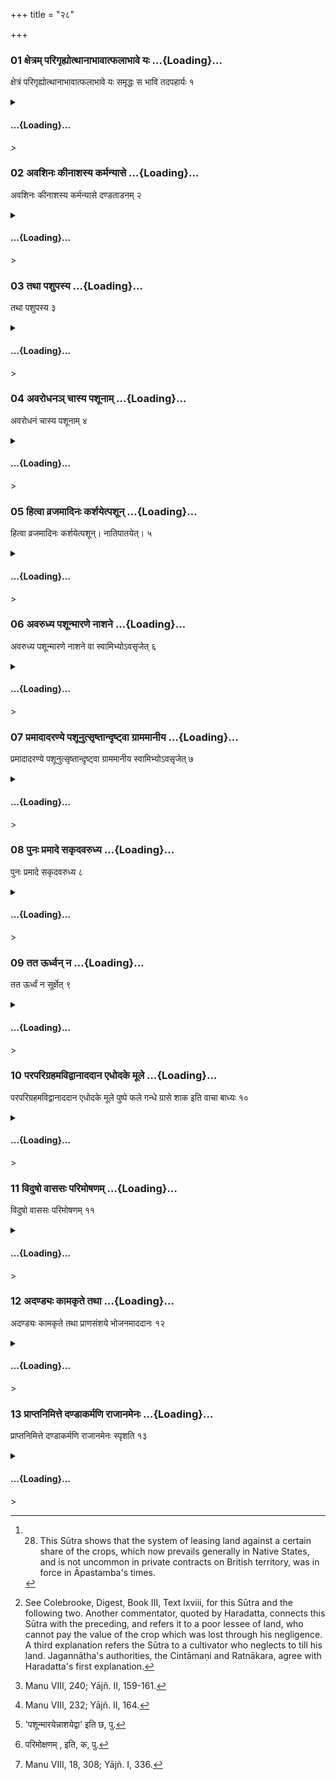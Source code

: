 +++
title = "२८"

+++

<div class="js_include" includetitle="true" newlevelforh1="3" unfilled url="/vedAH_yajuH/taittirIyam/sUtram/ApastambaH/dharma-sUtram/vishvAsa-prastutiH/2/11/28/01_xetram_parigRhyotthAnAbhAvAtphalAbhAve_yaH.md">

### 01 क्षेत्रम् परिगृह्योत्थानाभावात्फलाभावे यः …{Loading}…

क्षेत्रं परिगृह्योत्थानाभावात्फलाभावे यः समृद्धः स भावि तदपहार्यः १

</div>

<div class="js_include collapsed" newlevelforh1="4" title="सर्वाष् टीकाः" unfilled url="/vedAH_yajuH/taittirIyam/sUtram/ApastambaH/dharma-sUtram/sarvASh_TIkAH/2/11/28/01_xetram_parigRhyotthAnAbhAvAtphalAbhAve_yaH.md">

<details><summary><h4> …{Loading}…</h4>></summary>
<details><summary>Bühler</summary>

1. If a person who has taken (a lease of) land (for cultivation) does not exert himself, and hence (the land) bears no crop, he shall, if he is rich, be made to pay (to the owner of the land the value of the crop) that ought to have grown. [^1] 

[^1]:  28. This Sūtra shows that the system of leasing land against a certain share of the crops, which now prevails generally in Native States, and is not uncommon in private contracts on British territory, was in force in Āpastamba's times.
</details>

<details><summary>हरदत्त-टीका</summary>

##### सूत्रम्
क्षेत्रं परिगृह्योत्थानाभावात्फलाभावे यस्समृद्धस्स भावि तदपहार्यः ॥ १॥  
##### टिप्पनी
वैश्यो वैश्यवृत्तिर्वा परस्य क्षेत्रं कृष्यर्थं परिगृह्य यदि उत्थानं कृषिविषयं यत्नं न कुर्यात्, तदभावाच्च फलं न स्यात् , तत एतस्मिन्निमित्ते स कर्षकस्समृद्धश्चेत्तस्मिन् भोगे यद्भावि फलं तदपहार्यः अपहारयितव्यः । राज्ञा क्षेत्रस्वामिने दाप्यः ॥१॥
</details>
</details>

</div>

<div class="js_include" includetitle="true" newlevelforh1="3" unfilled url="/vedAH_yajuH/taittirIyam/sUtram/ApastambaH/dharma-sUtram/vishvAsa-prastutiH/2/11/28/02_avashinaH_kInAshasya_karmanyAse.md">

### 02 अवशिनः कीनाशस्य कर्मन्यासे …{Loading}…

अवशिनः कीनाशस्य कर्मन्यासे दण्डताडनम् २

</div>

<div class="js_include collapsed" newlevelforh1="4" title="सर्वाष् टीकाः" unfilled url="/vedAH_yajuH/taittirIyam/sUtram/ApastambaH/dharma-sUtram/sarvASh_TIkAH/2/11/28/02_avashinaH_kInAshasya_karmanyAse.md">

<details><summary><h4> …{Loading}…</h4>></summary>
<details><summary>Bühler</summary>

2. A servant in tillage who abandons his work shall be flogged. [^2] 

[^2]:  See Colebrooke, Digest, Book III, Text lxviii, for this Sūtra and the following two. Another commentator, quoted by Haradatta, connects this Sūtra with the preceding, and refers it to a poor lessee of land, who cannot pay the value of the crop which was lost through his negligence. A third explanation refers the Sūtra to a cultivator who neglects to till his land. Jagannātha's authorities, the Cintāmaṇi and Ratnākara, agree with Haradatta's first explanation.
</details>

<details><summary>हरदत्त-टीका</summary>

##### सूत्रम्
अवशिनः कीनाशस्य कर्मन्यासे दण्डताडनम् ॥२॥  
##### टिप्पनी
कीनाशः कर्षकः। तस्याऽवशिनः अस्वतन्त्रस्य निर्धनस्थ कर्मन्यासे स चेत् कृषिकर्म न्यसेत् विच्छिन्द्यात् तस्य दण्डेन ताडनं कर्तव्यं स दण्डेन ताडयितव्यः । अर्थाभावान्नाऽर्थदण्डः ॥  

अपर आह- अवशी अवश्यः अविधेयः यः क्षेत्रं परिगृह्याऽवशिनः कीनाशस्य कृषिकर्म न्यसेत् न स्वयं कुर्यात् , तदा स परिग्राहको दण्डेन ताडयितव्य इति। यदि वा अवशिन इति बहुव्रीहिः । यस्य कीनाशस्य वशी स्वतन्त्रः क्षेत्रवान्नास्ति, स यदि पूर्वकृष्टस्य क्षेत्रस्य कृषिकर्म न्यसेत् न कुर्यात्, तस्य दण्डताडनं दण्ड इति राजपुरुषस्योपदेशः ॥२॥
</details>
</details>

</div>

<div class="js_include" includetitle="true" newlevelforh1="3" unfilled url="/vedAH_yajuH/taittirIyam/sUtram/ApastambaH/dharma-sUtram/vishvAsa-prastutiH/2/11/28/03_tathA_pashupasya.md">

### 03 तथा पशुपस्य …{Loading}…

तथा पशुपस्य ३

</div>

<div class="js_include collapsed" newlevelforh1="4" title="सर्वाष् टीकाः" unfilled url="/vedAH_yajuH/taittirIyam/sUtram/ApastambaH/dharma-sUtram/sarvASh_TIkAH/2/11/28/03_tathA_pashupasya.md">

<details><summary><h4> …{Loading}…</h4>></summary>
<details><summary>Bühler</summary>

3. The same (punishment shall be awarded) to a herdsman (who leaves his work);
</details>

<details><summary>हरदत्त-टीका</summary>

##### सूत्रम्
तथा पशुपस्य ॥३॥  
##### टिप्पनी
पशुपो गोपालः तस्याऽपि कर्मन्यासे पालनस्याऽकरणे दण्डेन ताडनं दण्डः ॥३॥
</details>
</details>

</div>

<div class="js_include" includetitle="true" newlevelforh1="3" unfilled url="/vedAH_yajuH/taittirIyam/sUtram/ApastambaH/dharma-sUtram/vishvAsa-prastutiH/2/11/28/04_avarodhana~n_chAsya_pashUnAm.md">

### 04 अवरोधनञ् चास्य पशूनाम् …{Loading}…

अवरोधनं चास्य पशूनाम् ४

</div>

<div class="js_include collapsed" newlevelforh1="4" title="सर्वाष् टीकाः" unfilled url="/vedAH_yajuH/taittirIyam/sUtram/ApastambaH/dharma-sUtram/sarvASh_TIkAH/2/11/28/04_avarodhana~n_chAsya_pashUnAm.md">

<details><summary><h4> …{Loading}…</h4>></summary>
<details><summary>Bühler</summary>

4. And the flock (entrusted) to him shall be taken away (and be given to some other herdsman).
</details>

<details><summary>हरदत्त-टीका</summary>

##### सूत्रम्
अवरोधनं चाऽस्य पशूनाम् ॥ ४॥  
##### टिप्पनी
ये चास्य पशवो रक्षणाय समर्पितास्तेषां चाऽवेराधनमपहरणं कर्तव्यमन्यस्य गोपस्य समर्पणीया इति ॥४॥
</details>
</details>

</div>

<div class="js_include" includetitle="true" newlevelforh1="3" unfilled url="/vedAH_yajuH/taittirIyam/sUtram/ApastambaH/dharma-sUtram/vishvAsa-prastutiH/2/11/28/05_hitvA_vrajamAdinaH_karshayetpashUn.md">

### 05 हित्वा व्रजमादिनः कर्शयेत्पशून् …{Loading}…

हित्वा व्रजमादिनः कर्शयेत्पशून्। नातिपातयेत्। ५

</div>

<div class="js_include collapsed" newlevelforh1="4" title="सर्वाष् टीकाः" unfilled url="/vedAH_yajuH/taittirIyam/sUtram/ApastambaH/dharma-sUtram/sarvASh_TIkAH/2/11/28/05_hitvA_vrajamAdinaH_karshayetpashUn.md">

<details><summary><h4> …{Loading}…</h4>></summary>
<details><summary>Bühler</summary>

5. If cattle, leaving their stable, eat (the crops of other persons, then the owner of the crops, or the king's servants), may make them lean (by impounding them); (but) he shall not exceed (in such punishment). [^3] 

[^3]:  Manu VIII, 240; Yājñ. II, 159-161.
</details>

<details><summary>हरदत्त-टीका</summary>

##### सूत्रम्
हित्वा व्रजमादिनः कर्शयेत्पशून् ॥ ५ ॥  
##### टिप्पनी
ये पशवो व्रजे गोष्ठे निरुद्धास्तं व्रजं हित्वा आदिनस्सस्यादेर्भक्षयितारो भवन्ति; तान् कर्शयेत् बन्धनादिना कृशान् कुर्यात् । कः? यत् भक्षितं तद्वान्, राजपुरुषो वा ॥५॥

##### सूत्रम्
नाऽतिपातयेत् ॥ ६ ॥
##### टिप्पनी
नाऽतिनिरोधं कुर्यात् न ताडयेद्वेति ॥ ६ ॥
</details>
</details>

</div>

<div class="js_include" includetitle="true" newlevelforh1="3" unfilled url="/vedAH_yajuH/taittirIyam/sUtram/ApastambaH/dharma-sUtram/vishvAsa-prastutiH/2/11/28/06_avarudhya_pashUnmAraNe_nAshane.md">

### 06 अवरुध्य पशून्मारणे नाशने …{Loading}…

अवरुध्य पशून्मारणे नाशने वा स्वामिभ्योऽवसृजेत् ६

</div>

<div class="js_include collapsed" newlevelforh1="4" title="सर्वाष् टीकाः" unfilled url="/vedAH_yajuH/taittirIyam/sUtram/ApastambaH/dharma-sUtram/sarvASh_TIkAH/2/11/28/06_avarudhya_pashUnmAraNe_nAshane.md">

<details><summary><h4> …{Loading}…</h4>></summary>
<details><summary>Bühler</summary>

6. If (a herdsman) who has taken cattle under his care, allows them to peṛṣ, or loses (them by theft, through his negligence), he shall replace them (or pay their value) to the owners. [^4] 

[^4]:  Manu VIII, 232; Yājñ. II, 164.
</details>

<details><summary>हरदत्त-टीका</summary>

##### सूत्रम्
अवरुध्य[^१] पशुन्मारणे नाशने वा स्वामिभ्योऽवसृजेत् ॥७॥  
##### टिप्पनी
यदि पशुपः पशूनवरुध्य पालयितुं गृहीत्वा सभयस्थाने विसृज्योपेक्षया मारयेत् नाशयेद्वा । नाशनं चारादिभिरपहरणम् । स स्वामिभ्यः पशूनवसृजेत् प्रत्यर्पयेत् पश्वभावे मूल्यम् ॥ ७ ॥  

[^१]: 'पशून्मारयेन्नाशयेद्वा' इति छ, पु.
</details>
</details>

</div>

<div class="js_include" includetitle="true" newlevelforh1="3" unfilled url="/vedAH_yajuH/taittirIyam/sUtram/ApastambaH/dharma-sUtram/vishvAsa-prastutiH/2/11/28/07_pramAdAdaraNye_pashUnutsRShtAndRShTvA_grAmamAnIya.md">

### 07 प्रमादादरण्ये पशूनुत्सृष्तान्दृष्ट्वा ग्राममानीय …{Loading}…

प्रमादादरण्ये पशूनुत्सृष्तान्दृष्ट्वा ग्राममानीय स्वामिभ्योऽवसृजेत् ७

</div>

<div class="js_include collapsed" newlevelforh1="4" title="सर्वाष् टीकाः" unfilled url="/vedAH_yajuH/taittirIyam/sUtram/ApastambaH/dharma-sUtram/sarvASh_TIkAH/2/11/28/07_pramAdAdaraNye_pashUnutsRShtAndRShTvA_grAmamAnIya.md">

<details><summary><h4> …{Loading}…</h4>></summary>
<details><summary>Bühler</summary>

7. If (the king's forester) sees cattle that have been sent into the forest through negligence (without a herdsman), he shall lead them back to the village and make them over to the owners.
</details>

<details><summary>हरदत्त-टीका</summary>

##### सूत्रम्
प्रमादादरण्ये पशूनुत्सृष्टान् दृष्ट्वा ग्राममानीय स्वामिभ्योऽवसृजेत् ॥ ८॥  
##### टिप्पनी
यदि स्वामिनः प्रमादादरण्ये पशूनुत्सृजेयुः विना पालकेन ततस्तान् दृष्ट्वा ग्राममानीय स्वामिभ्यः अर्पयेत् । कः ? यस्तत्र रक्षकत्वेन राज्ञा नियुक्तः ॥८॥
</details>
</details>

</div>

<div class="js_include" includetitle="true" newlevelforh1="3" unfilled url="/vedAH_yajuH/taittirIyam/sUtram/ApastambaH/dharma-sUtram/vishvAsa-prastutiH/2/11/28/08_punaH_pramAde_sakRdavarudhya.md">

### 08 पुनः प्रमादे सकृदवरुध्य …{Loading}…

पुनः प्रमादे सकृदवरुध्य ८

</div>

<div class="js_include collapsed" newlevelforh1="4" title="सर्वाष् टीकाः" unfilled url="/vedAH_yajuH/taittirIyam/sUtram/ApastambaH/dharma-sUtram/sarvASh_TIkAH/2/11/28/08_punaH_pramAde_sakRdavarudhya.md">

<details><summary><h4> …{Loading}…</h4>></summary>
<details><summary>Bühler</summary>

8. If the same negligence (occur) again, he shall once impound them (and afterwards give them back).
</details>

<details><summary>हरदत्त-टीका</summary>

##### सूत्रम्
पुनः प्रमादे सकृदवरुध्य ॥ ९ ॥  
##### टिप्पनी
पुनः प्रमादादुत्सृष्टेषु सकृदवरुध्य स्वामिभ्योऽवसृजेत् ॥९॥
</details>
</details>

</div>

<div class="js_include" includetitle="true" newlevelforh1="3" unfilled url="/vedAH_yajuH/taittirIyam/sUtram/ApastambaH/dharma-sUtram/vishvAsa-prastutiH/2/11/28/09_tata_Urdhvan_na.md">

### 09 तत ऊर्ध्वन् न …{Loading}…

तत ऊर्ध्वं न सूर्क्षेत् ९

</div>

<div class="js_include collapsed" newlevelforh1="4" title="सर्वाष् टीकाः" unfilled url="/vedAH_yajuH/taittirIyam/sUtram/ApastambaH/dharma-sUtram/sarvASh_TIkAH/2/11/28/09_tata_Urdhvan_na.md">

<details><summary><h4> …{Loading}…</h4>></summary>
<details><summary>Bühler</summary>

9. (If the same fault be committed again) after that (second time), he shall not take care (of them).
</details>

<details><summary>हरदत्त-टीका</summary>

##### सूत्रम्
तत ऊर्ध्वं न सूर्क्षेत् ॥१०॥  
##### टिप्पनी
ततो द्वितीयात् प्रयोगादूर्ध्वं 'ग्राममानीये'त्यादि यदुक्तं तन्न सूर्क्षेत् नाद्रियेत तस्मिन् विषये उपेक्षेत ॥१०॥
</details>
</details>

</div>

<div class="js_include" includetitle="true" newlevelforh1="3" unfilled url="/vedAH_yajuH/taittirIyam/sUtram/ApastambaH/dharma-sUtram/vishvAsa-prastutiH/2/11/28/10_paraparigrahamavidvAnAdadAna_edhodake_mUle.md">

### 10 परपरिग्रहमविद्वानाददान एधोदके मूले …{Loading}…

परपरिग्रहमविद्वानाददान एधोदके मूले पुष्पे फले गन्धे ग्रासे शाक इति वाचा बाध्यः १०

</div>

<div class="js_include collapsed" newlevelforh1="4" title="सर्वाष् टीकाः" unfilled url="/vedAH_yajuH/taittirIyam/sUtram/ApastambaH/dharma-sUtram/sarvASh_TIkAH/2/11/28/10_paraparigrahamavidvAnAdadAna_edhodake_mUle.md">

<details><summary><h4> …{Loading}…</h4>></summary>
<details><summary>Bühler</summary>

10. He who has taken unintentionally the property of another shall be reprimanded, in case (the property be) fuel, water, roots, flowers, fruits, perfumes, fodder, or vegetables.
</details>

<details><summary>हरदत्त-टीका</summary>

##### सूत्रम्
परपरिग्रहमविद्वानाददान एधोदके मूले पुष्पे फले गन्धे ग्रासे शाक इति वाचा बाध्यः ॥ ११ ॥  
##### टिप्पनी
एधाश्चोदकं च एधोदकम् । ग्रासो गवाद्यर्थो यवसादिः । सर्वत्र विषयसप्तमी । यः परपरिग्रहोऽयमित्यविद्वानजानन् एधादिकमादत्ते गृह्णाति, स तस्मिन्विषये तत्र नियुक्तेन राजपुरुषेण निष्ठुरया वाचा बाध्यः निवार्यः ॥ ११ ॥
</details>
</details>

</div>

<div class="js_include" includetitle="true" newlevelforh1="3" unfilled url="/vedAH_yajuH/taittirIyam/sUtram/ApastambaH/dharma-sUtram/vishvAsa-prastutiH/2/11/28/11_viduSho_vAsasaH_parimoShaNam.md">

### 11 विदुषो वाससः परिमोषणम् …{Loading}…

विदुषो वाससः परिमोषणम् ११

</div>

<div class="js_include collapsed" newlevelforh1="4" title="सर्वाष् टीकाः" unfilled url="/vedAH_yajuH/taittirIyam/sUtram/ApastambaH/dharma-sUtram/sarvASh_TIkAH/2/11/28/11_viduSho_vAsasaH_parimoShaNam.md">

<details><summary><h4> …{Loading}…</h4>></summary>
<details><summary>Bühler</summary>

11. (If he takes the above-mentioned kinds of property) intentionally, his garment shall be taken away.
</details>

<details><summary>हरदत्त-टीका</summary>

##### सूत्रम्
विदुषो वाससः[^२] परिमोषणम् ॥ १२॥  
##### टिप्पनी
यस्तु विद्वानेवाऽऽदत्ते तस्य वाससोऽपहारः कर्तव्यः ॥ १२ ॥  

[^२]: परिमोक्षणम् , इति, क, पु.
</details>
</details>

</div>

<div class="js_include" includetitle="true" newlevelforh1="3" unfilled url="/vedAH_yajuH/taittirIyam/sUtram/ApastambaH/dharma-sUtram/vishvAsa-prastutiH/2/11/28/12_adaNDyaH_kAmakRte_tathA.md">

### 12 अदण्ड्यः कामकृते तथा …{Loading}…

अदण्ड्यः कामकृते तथा प्राणसंशये भोजनमाददानः १२

</div>

<div class="js_include collapsed" newlevelforh1="4" title="सर्वाष् टीकाः" unfilled url="/vedAH_yajuH/taittirIyam/sUtram/ApastambaH/dharma-sUtram/sarvASh_TIkAH/2/11/28/12_adaNDyaH_kAmakRte_tathA.md">

<details><summary><h4> …{Loading}…</h4>></summary>
<details><summary>Bühler</summary>

12. He who takes intentionally food when he is in danger of his life shall not be punished.
</details>

<details><summary>हरदत्त-टीका</summary>

##### सूत्रम्
अदण्ड्यः कामकृते तथा प्राणसंशये भोजनमाददानः ॥१३॥  
##### टिप्पनी
तथाशब्दस्य भोजनमित्यनेन सम्बन्धः । प्राणसंशयदशायामेधोदकादेरादाने कामकृतेऽप्यदण्ड्यः । तथा भोजनमप्याददानः प्राणसंशये न दण्ड्य इति ॥ १३ ॥
</details>
</details>

</div>

<div class="js_include" includetitle="true" newlevelforh1="3" unfilled url="/vedAH_yajuH/taittirIyam/sUtram/ApastambaH/dharma-sUtram/vishvAsa-prastutiH/2/11/28/13_prAptanimitte_daNDAkarmaNi_rAjAnamenaH.md">

### 13 प्राप्तनिमित्ते दण्डाकर्मणि राजानमेनः …{Loading}…

प्राप्तनिमित्ते दण्डाकर्मणि राजानमेनः स्पृशति १३

</div>

<div class="js_include collapsed" newlevelforh1="4" title="सर्वाष् टीकाः" unfilled url="/vedAH_yajuH/taittirIyam/sUtram/ApastambaH/dharma-sUtram/sarvASh_TIkAH/2/11/28/13_prAptanimitte_daNDAkarmaNi_rAjAnamenaH.md">

<details><summary><h4> …{Loading}…</h4>></summary>
<details><summary>Bühler</summary>

13. If the king does not punish a punishable offence, the guilt falls upon him. [^5] 

[^5]:  Manu VIII, 18, 308; Yājñ. I, 336.
</details>

<details><summary>हरदत्त-टीका</summary>

##### सूत्रम्
प्राप्तनिमित्ते दण्डाकर्मणि राजानमेनस्स्पृशति ॥ १४ ॥  
##### टिप्पनी
प्राप्त दण्डनिमित्तं यस्य तस्मिन् पुरुषे दण्डाकर्मणि दण्डस्याऽक्रियायां यदि दययाऽर्थलोभेन वा प्राप्तदण्डं न कुर्यात् तदा तदेनो राजान मेव स्पृशति ॥ १४ ॥  

इत्यापस्तम्बधर्मसुत्रवृत्तौ द्वितीयप्रश्ने ऽष्टाविंशी कण्डिका ॥२८॥
</details>
</details>

</div>
